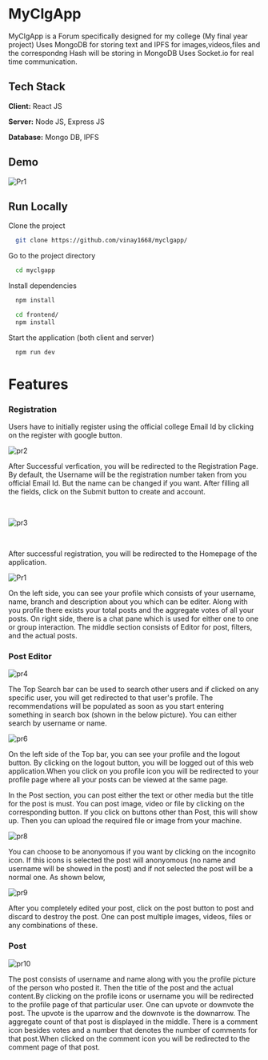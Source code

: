 
# MyClgApp

MyClgApp is a Forum specifically designed for my college (My final year project)
Uses MongoDB for storing text and IPFS for images,videos,files and the correspondng Hash will be storing in MongoDB
Uses Socket.io for real time communication.
## Tech Stack

**Client:** React JS

**Server:** Node JS, Express JS

**Database:** Mongo DB, IPFS
  
## Demo

![Pr1](https://user-images.githubusercontent.com/68241977/167200467-fe7c8fe6-7310-4a08-bed6-314b33fd656e.png)



## Run Locally

Clone the project

```bash
  git clone https://github.com/vinay1668/myclgapp/
```

Go to the project directory

```bash
  cd myclgapp
```

Install dependencies

```bash
  npm install
```

```bash
  cd frontend/
  npm install
```

Start the application (both client and server)

```bash
  npm run dev
```
# Features

### Registration

Users have to initially register using the official college Email Id by clicking on the register with google button.
<br />


![pr2](https://user-images.githubusercontent.com/68241977/167201208-1411fb51-49fa-4507-8e42-9108943f9496.png)
<br />

After Successful verfication, you will be redirected to the Registration Page.
By default, the Username will be the registration number taken from you official Email Id. But the name can be changed if you want. After filling all the fields, 
click on the Submit button to create and account.

<br />

![pr3](https://user-images.githubusercontent.com/68241977/167202031-a3426b15-9dd4-4f75-8c3e-1173131ec785.png)

<br />

After successful registration, you will be redirected to the Homepage of the application.

![Pr1](https://user-images.githubusercontent.com/68241977/167203008-9c5fb70a-ffb5-4d95-bfca-2ae78caa1996.png)

On the left side, you can see your profile which consists of your username, name, branch and description about you which can be editer.
Along with you profile there exists your total posts and the aggregate votes of all your posts. On right side, there is a chat pane which is used for either one to one
or group interaction. The middle section consists of Editor for post, filters, and the actual posts.


### Post Editor

![pr4](https://user-images.githubusercontent.com/68241977/167206915-d42a6a45-7c10-414b-9049-8e1dba613851.png)

The Top Search bar can be used to search other users and if clicked on any specific user, you will get redirected to that user's profile. The recommendations will be
populated as soon as you start entering something in search box (shown in the below picture). You can either search by username or name.

![pr6](https://user-images.githubusercontent.com/68241977/167207530-ffd54aa8-b21d-42fe-9c5c-46e92e07716a.png)

On the left side of the Top bar, you can see your profile and the logout button. By clicking on the logout button, you will be logged out of this web application.When
you click on you profile icon you will be redirected to your profile page where all your posts can be viewed at the same page.

In the Post section, you can post either the text or other media but the title for the post is must. You can post image, video or file by clicking on the corresponding button. If you click on buttons other than Post, this will show up. Then you can upload the required file or image from your machine.

![pr8](https://user-images.githubusercontent.com/68241977/167210342-4ff32b1c-e01a-4b14-a79f-09b64ecbc70b.png)

You can choose to be anonyomous if you want by clicking on the incognito icon. If this icons is selected the post will anonyomous (no name and username will be showed in the post) and if not selected the post will be a normal one. As shown below,

![pr9](https://user-images.githubusercontent.com/68241977/167210849-cae87506-f6cf-439e-8434-53652b800e50.png)

After you completely edited your post, click on the post button to post and discard to destroy the post. One can post multiple images, videos, files or any combinations of these.

### Post 

![pr10](https://user-images.githubusercontent.com/68241977/167211738-90831725-8e0c-4520-9344-12d9e2a1f3b6.png)

The post consists of username and name along with you the profile picture of the person who posted it. Then the title of the post and the actual content.By clicking on the profile icons or username you will be redirected to the profile page of that particular user. One can upvote or downvote the post. The upvote is the uparrow and the downvote is the downarrow. The aggregate count of that post is displayed in the middle. There is a comment icon besides votes and a number that denotes the number of comments for that post.When clicked on the comment icon you will be redirected to the comment page of that post.




















